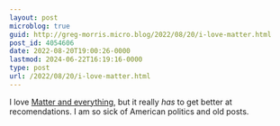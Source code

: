 ```yaml
---
layout: post
microblog: true
guid: http://greg-morris.micro.blog/2022/08/20/i-love-matter.html
post_id: 4054606
date: 2022-08-20T19:00:26-0000
lastmod: 2024-06-22T16:19:16-0000
type: post
url: /2022/08/20/i-love-matter.html
---
```

I love [Matter and everything](https://micro.gregmorris.co.uk/2022/08/20/the-fact-i.html), but it really *has* to get better at recomendations. I am so sick of American politics and old posts. 
